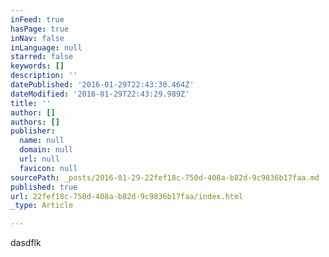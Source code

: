 ```yaml
---
inFeed: true
hasPage: true
inNav: false
inLanguage: null
starred: false
keywords: []
description: ''
datePublished: '2016-01-29T22:43:30.464Z'
dateModified: '2016-01-29T22:43:29.989Z'
title: ''
author: []
authors: []
publisher:
  name: null
  domain: null
  url: null
  favicon: null
sourcePath: _posts/2016-01-29-22fef18c-750d-408a-b82d-9c9836b17faa.md
published: true
url: 22fef18c-750d-408a-b82d-9c9836b17faa/index.html
_type: Article

---
```

dasdflk
